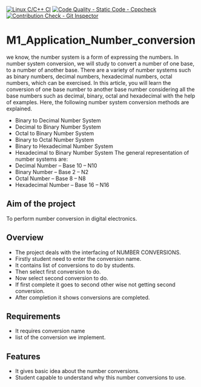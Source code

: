 [![Linux C/C++ CI](https://github.com/lakshmanswamiyalla/M1_Application_Number_conversion/actions/workflows/linux.yml/badge.svg)](https://github.com/lakshmanswamiyalla/M1_Application_Number_conversion/actions/workflows/linux.yml)
[![Code Quality - Static Code - Cppcheck](https://github.com/lakshmanswamiyalla/M1_Application_Number_conversion/actions/workflows/c-cpp.yml/badge.svg)](https://github.com/lakshmanswamiyalla/M1_Application_Number_conversion/actions/workflows/c-cpp.yml)
[![Contribution Check - Git Inspector](https://github.com/lakshmanswamiyalla/M1_Application_Number_conversion/actions/workflows/gitinspector.yml/badge.svg)](https://github.com/lakshmanswamiyalla/M1_Application_Number_conversion/actions/workflows/gitinspector.yml)
# M1_Application_Number_conversion
we know, the number system is a form of expressing the numbers. In number system conversion, we will study to convert a number of one base, to a number of another base. There are a variety of number systems such as binary numbers, decimal numbers, hexadecimal numbers, octal numbers, which can be exercised.
In this article, you will learn the conversion of one base number to another base number considering all the base numbers such as decimal, binary, octal and hexadecimal with the help of examples. Here, the following number system conversion methods are explained.

* Binary to Decimal Number System
* Decimal to Binary Number System
* Octal to Binary Number System
* Binary to Octal Number System
* Binary to Hexadecimal Number System
* Hexadecimal to Binary Number System
The general representation of number systems are:
* Decimal Number – Base 10 – N10
* Binary Number – Base 2 – N2
* Octal Number – Base 8 – N8
* Hexadecimal Number – Base 16 – N16
## Aim of the project
To perform number conversion in digital electronics.
## Overview
* The project deals with the interfacing of NUMBER CONVERSIONS.
* Firstly student need to enter the conversion name.
* It contains list of conversions to do by students.
* Then select first conversion to do.
* Now select second conversion to do.
* If first complete it goes to second other wise not getting second conversion.
* After completion it shows conversions are completed.
## Requirements
* It requires conversion name
* list of the conversion we implement.
## Features
* It gives basic idea about the number conversions.
* Student capable to understand why this number conversions to use.

